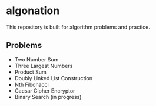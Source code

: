 # algonation

This repository is built for algorithm problems and practice.

## Problems

- Two Number Sum
- Three Largest Numbers
- Product Sum
- Doubly Linked List Construction
- Nth Fibonacci
- Caesar Cipher Encryptor
- Binary Search (in progress)
